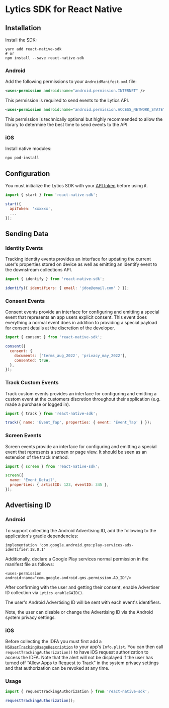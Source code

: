 # Lytics SDK for React Native

## Installation

Install the SDK:

```
yarn add react-native-sdk
# or
npm install --save react-native-sdk
```

### Android

Add the following permissions to your `AndroidManifest.xml` file:

```xml
<uses-permission android:name="android.permission.INTERNET" />
```

This permission is required to send events to the Lytics API.

```xml
<uses-permission android:name="android.permission.ACCESS_NETWORK_STATE" />
```

This permission is technically optional but highly recommended to allow the library to determine the best time to send events to the API.

### iOS

Install native modules:

```sh
npx pod-install
```

## Configuration

You must initialize the Lytics SDK with your [API token](https://learn.lytics.com/documentation/product/features/account-management/managing-api-tokens) before using it.

```jsx
import { start } from 'react-native-sdk';

start({
  apiToken: 'xxxxxx',
  ...
});
```

## Sending Data

### Identity Events

Tracking identity events provides an interface for updating the current user's properties stored on device as well as emitting an identify event to the downstream collections API.

```jsx
import { identify } from 'react-native-sdk';

identify({ identifiers: { email: 'jdoe@email.com' } });
```

### Consent Events

Consent events provide an interface for configuring and emitting a special event that represents an app users explicit consent. This event does everything a normal event does in addition to providing a special payload for consent details at the discretion of the developer.

```jsx
import { consent } from 'react-native-sdk';

consent({
  consent: {
    documents: ['terms_aug_2022', 'privacy_may_2022'],
    consented: true,
  },
});
```

### Track Custom Events

Track custom events provides an interface for configuring and emitting a custom event at the customers discretion throughout their application (e.g. made a purchase or logged in).

```jsx
import { track } from 'react-native-sdk';

track({ name: 'Event_Tap', properties: { event: 'Event_Tap' } });
```

### Screen Events

Screen events provide an interface for configuring and emitting a special event that represents a screen or page view. It should be seen as an extension of the track method.

```jsx
import { screen } from 'react-native-sdk';

screen({
  name: 'Event_Detail',
  properties: { artistID: 123, eventID: 345 },
});
```

## Advertising ID

### Android

To support collecting the Android Advertising ID, add the following to the application's gradle dependencies:

`implementation 'com.google.android.gms:play-services-ads-identifier:18.0.1'`

Additionally, declare a Google Play services normal permission in the manifest file as follows:

`<uses-permission android:name="com.google.android.gms.permission.AD_ID"/>`

After confirming with the user and getting their consent, enable Advertiser ID collection via `Lytics.enableGAID()`.

The user's Android Advertising ID will be sent with each event's identifiers.

Note, the user can disable or change the Advertising ID via the Android system privacy settings.

### iOS

Before collecting the IDFA you must first add a [`NSUserTrackingUsageDescription`](https://developer.apple.com/documentation/bundleresources/information_property_list/nsusertrackingusagedescription) to your app's `Info.plist`. You can then call `requestTrackingAuthorization()` to have iOS request authorization to access the IDFA. Note that the alert will not be displayed if the user has turned off “Allow Apps to Request to Track” in the system privacy settings and that authorization can be revoked at any time.

### Usage

```jsx
import { requestTrackingAuthorization } from 'react-native-sdk';

requestTrackingAuthorization();
```
